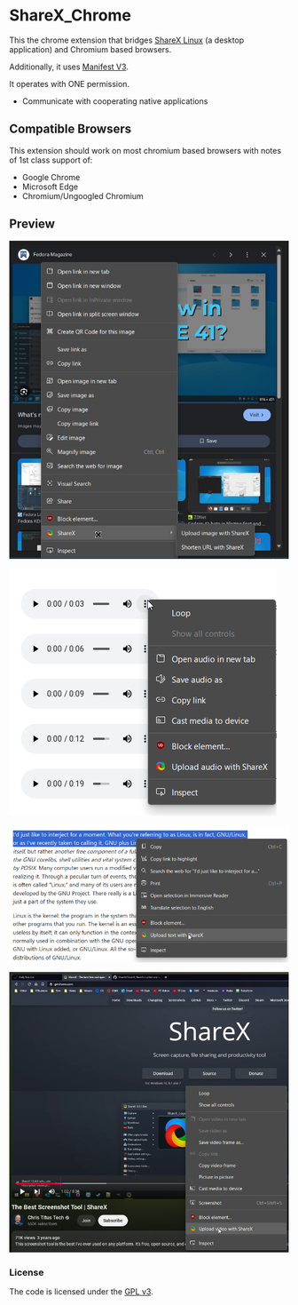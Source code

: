 # ShareX_Chrome

This the chrome extension that bridges [ShareX Linux](https://github.com/BrycensRanch/ShareX-Linux-Port) (a desktop application) and Chromium based browsers.

Additionally, it uses [Manifest V3](https://www.eff.org/deeplinks/2021/12/chrome-users-beware-manifest-v3-deceitful-and-threatening).

It operates with ONE permission.

- Communicate with cooperating native applications

## Compatible Browsers

This extension should work on most chromium based browsers with notes of 1st class support of:

- Google Chrome
- Microsoft Edge
- Chromium/Ungoogled Chromium

## Preview

![Screenshot of Google webpage with the search of "fedora linux 41" with a thumbnail that says "What's new in Fedora KDE 41?" and it is right clicked with a drop down options menu that has a option called ShareX -> Upload Image with ShareX & Upload URL with ShareX](preview1.png)

![Right clicked sample mp3 file with Upload audio with ShareX button](preview2.png)

![Right clicked I'd like to interject for a moment copypasta that has button called Upload text with ShareX](preview3.png)

![Chris Titus Tech video that is talking about how amazing ShareX is right clicked that has a menu with a button called Upload video with ShareX](preview4.png)

### License

The code is licensed under the [GPL v3](./LICENSE.md).

